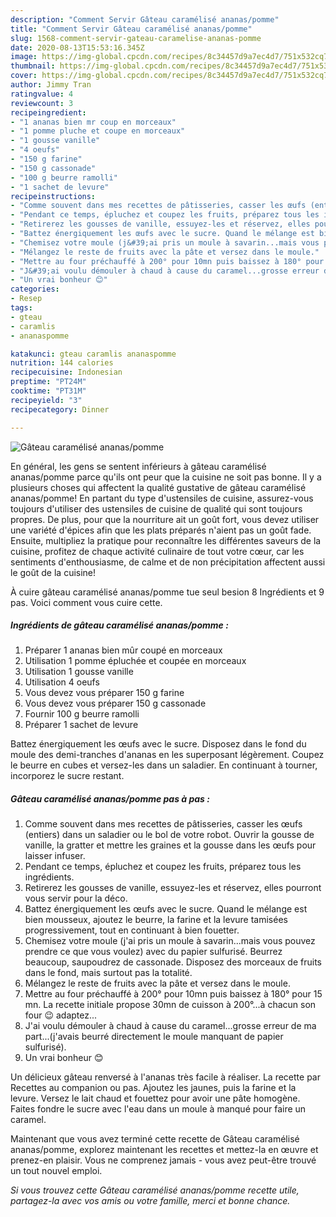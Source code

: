 ```yaml
---
description: "Comment Servir Gâteau caramélisé ananas/pomme"
title: "Comment Servir Gâteau caramélisé ananas/pomme"
slug: 1568-comment-servir-gateau-caramelise-ananas-pomme
date: 2020-08-13T15:53:16.345Z
image: https://img-global.cpcdn.com/recipes/8c34457d9a7ec4d7/751x532cq70/gateau-caramelise-ananaspomme-photo-principale-de-la-recette.jpg
thumbnail: https://img-global.cpcdn.com/recipes/8c34457d9a7ec4d7/751x532cq70/gateau-caramelise-ananaspomme-photo-principale-de-la-recette.jpg
cover: https://img-global.cpcdn.com/recipes/8c34457d9a7ec4d7/751x532cq70/gateau-caramelise-ananaspomme-photo-principale-de-la-recette.jpg
author: Jimmy Tran
ratingvalue: 4
reviewcount: 3
recipeingredient:
- "1 ananas bien mr coup en morceaux"
- "1 pomme pluche et coupe en morceaux"
- "1 gousse vanille"
- "4 oeufs"
- "150 g farine"
- "150 g cassonade"
- "100 g beurre ramolli"
- "1 sachet de levure"
recipeinstructions:
- "Comme souvent dans mes recettes de pâtisseries, casser les œufs (entiers) dans un saladier ou le bol de votre robot. Ouvrir la gousse de vanille, la gratter et mettre les graines et la gousse dans les œufs pour laisser infuser."
- "Pendant ce temps, épluchez et coupez les fruits, préparez tous les ingrédients."
- "Retirerez les gousses de vanille, essuyez-les et réservez, elles pourront vous servir pour la déco."
- "Battez énergiquement les œufs avec le sucre. Quand le mélange est bien mousseux, ajoutez le beurre, la farine et la levure tamisées progressivement, tout en continuant à bien fouetter."
- "Chemisez votre moule (j&#39;ai pris un moule à savarin...mais vous pouvez prendre ce que vous voulez) avec du papier sulfurisé. Beurrez beaucoup, saupoudrez de cassonade. Disposez des morceaux de fruits dans le fond, mais surtout pas la totalité."
- "Mélangez le reste de fruits avec la pâte et versez dans le moule."
- "Mettre au four préchauffé à 200° pour 10mn puis baissez à 180° pour 15 mn. La recette initiale propose 30mn de cuisson à 200°...à chacun son four 😉 adaptez..."
- "J&#39;ai voulu démouler à chaud à cause du caramel...grosse erreur de ma part...(j&#39;avais beurré directement le moule manquant de papier sulfurisé)."
- "Un vrai bonheur 😊"
categories:
- Resep
tags:
- gteau
- caramlis
- ananaspomme

katakunci: gteau caramlis ananaspomme 
nutrition: 144 calories
recipecuisine: Indonesian
preptime: "PT24M"
cooktime: "PT31M"
recipeyield: "3"
recipecategory: Dinner

---
```



![Gâteau caramélisé ananas/pomme](https://img-global.cpcdn.com/recipes/8c34457d9a7ec4d7/751x532cq70/gateau-caramelise-ananaspomme-photo-principale-de-la-recette.jpg)

En général, les gens se sentent inférieurs à gâteau caramélisé ananas/pomme parce qu'ils ont peur que la cuisine ne soit pas bonne. Il y a plusieurs choses qui affectent la qualité gustative de gâteau caramélisé ananas/pomme! En partant du type d'ustensiles de cuisine, assurez-vous toujours d'utiliser des ustensiles de cuisine de qualité qui sont toujours propres. De plus, pour que la nourriture ait un goût fort, vous devez utiliser une variété d'épices afin que les plats préparés n'aient pas un goût fade. Ensuite, multipliez la pratique pour reconnaître les différentes saveurs de la cuisine, profitez de chaque activité culinaire de tout votre cœur, car les sentiments d'enthousiasme, de calme et de non précipitation affectent aussi le goût de la cuisine!

<!--inarticleads1-->

À cuire gâteau caramélisé ananas/pomme tue seul besion 8 Ingrédients et 9 pas. Voici comment vous cuire cette.

##### Ingrédients de gâteau caramélisé ananas/pomme :

1. Préparer 1 ananas bien mûr coupé en morceaux
1. Utilisation 1 pomme épluchée et coupée en morceaux
1. Utilisation 1 gousse vanille
1. Utilisation 4 oeufs
1. Vous devez vous préparer 150 g farine
1. Vous devez vous préparer 150 g cassonade
1. Fournir 100 g beurre ramolli
1. Préparer 1 sachet de levure


Battez énergiquement les œufs avec le sucre. Disposez dans le fond du moule des demi-tranches d&#39;ananas en les superposant légèrement. Coupez le beurre en cubes et versez-les dans un saladier. En continuant à tourner, incorporez le sucre restant. 

<!--inarticleads2-->

##### Gâteau caramélisé ananas/pomme pas à pas :

1. Comme souvent dans mes recettes de pâtisseries, casser les œufs (entiers) dans un saladier ou le bol de votre robot. Ouvrir la gousse de vanille, la gratter et mettre les graines et la gousse dans les œufs pour laisser infuser.
1. Pendant ce temps, épluchez et coupez les fruits, préparez tous les ingrédients.
1. Retirerez les gousses de vanille, essuyez-les et réservez, elles pourront vous servir pour la déco.
1. Battez énergiquement les œufs avec le sucre. Quand le mélange est bien mousseux, ajoutez le beurre, la farine et la levure tamisées progressivement, tout en continuant à bien fouetter.
1. Chemisez votre moule (j&#39;ai pris un moule à savarin...mais vous pouvez prendre ce que vous voulez) avec du papier sulfurisé. Beurrez beaucoup, saupoudrez de cassonade. Disposez des morceaux de fruits dans le fond, mais surtout pas la totalité.
1. Mélangez le reste de fruits avec la pâte et versez dans le moule.
1. Mettre au four préchauffé à 200° pour 10mn puis baissez à 180° pour 15 mn. La recette initiale propose 30mn de cuisson à 200°...à chacun son four 😉 adaptez...
1. J&#39;ai voulu démouler à chaud à cause du caramel...grosse erreur de ma part...(j&#39;avais beurré directement le moule manquant de papier sulfurisé).
1. Un vrai bonheur 😊


Un délicieux gâteau renversé à l&#39;ananas très facile à réaliser. La recette par Recettes au companion ou pas. Ajoutez les jaunes, puis la farine et la levure. Versez le lait chaud et fouettez pour avoir une pâte homogène. Faites fondre le sucre avec l&#39;eau dans un moule à manqué pour faire un caramel. 

<!--inarticleads1-->

<p>
Maintenant que vous avez terminé cette recette de Gâteau caramélisé ananas/pomme, explorez maintenant les recettes et mettez-la en œuvre et prenez-en plaisir. Vous ne comprenez jamais - vous avez peut-être trouvé un tout nouvel emploi.
</p>

<p>
<i>Si vous trouvez cette Gâteau caramélisé ananas/pomme recette utile, partagez-la avec vos amis ou votre famille, merci et bonne chance.</i>
</p>
